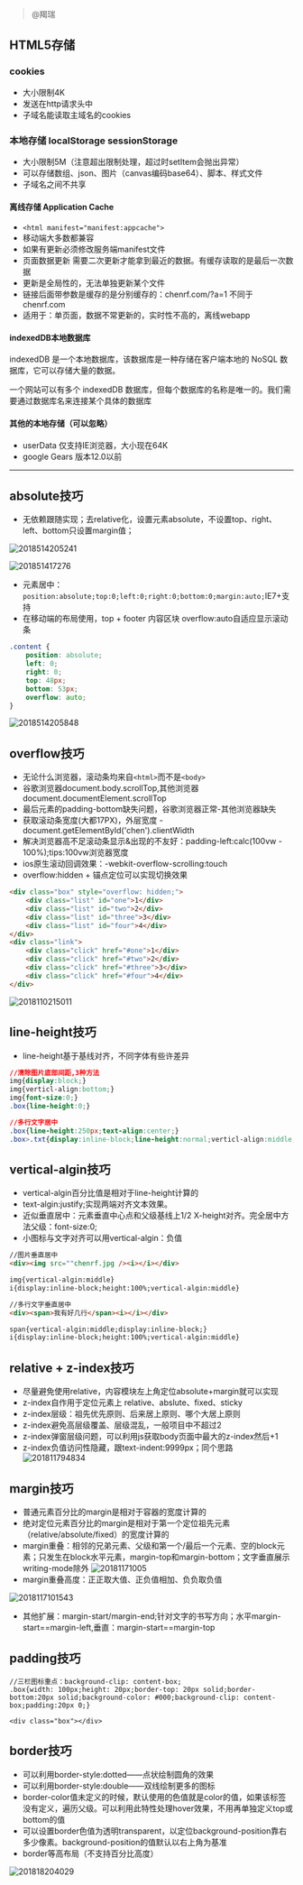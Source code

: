 > @羯瑞

## HTML5存储

### cookies

* 大小限制4K
* 发送在http请求头中
* 子域名能读取主域名的cookies

### 本地存储 localStorage sessionStorage 

* 大小限制5M（注意超出限制处理，超过时setItem会抛出异常）
* 可以存储数组、json、图片（canvas编码base64）、脚本、样式文件
* 子域名之间不共享

#### 离线存储 Application Cache

* `<html manifest="manifest:appcache">`
* 移动端大多数都兼容
* 如果有更新必须修改服务端manifest文件
* 页面数据更新 需要二次更新才能拿到最近的数据。有缓存读取的是最后一次数据
* 更新是全局性的，无法单独更新某个文件
* 链接后面带参数是缓存的是分别缓存的：chenrf.com/?a=1 不同于 chenrf.com
* 适用于：单页面，数据不常更新的，实时性不高的，离线webapp

#### indexedDB本地数据库

indexedDB 是一个本地数据库，该数据库是一种存储在客户端本地的 NoSQL 数据库，它可以存储大量的数据。

一个网站可以有多个 indexedDB 数据库，但每个数据库的名称是唯一的。我们需要通过数据库名来连接某个具体的数据库

#### 其他的本地存储（可以忽略）

* userData 仅支持IE浏览器，大小现在64K
* google Gears 版本12.0以前

---

## absolute技巧

* 无依赖跟随实现；去relative化，设置元素absolute，不设置top、right、left、bottom只设置margin值；

![2018514205241](http://cdn.chenrf.com/2018514205241.png)

![201851417276](http://cdn.chenrf.com/201851417276.png)

* 元素居中：`position:absolute;top:0;left:0;right:0;bottom:0;margin:auto;`IE7+支持
* 在移动端的布局使用，top + footer 内容区块 overflow:auto自适应显示滚动条

```css
.content {
    position: absolute;
    left: 0;
    right: 0;
    top: 48px;
    bottom: 53px;
    overflow: auto;
}
```
![2018514205848](http://cdn.chenrf.com/2018514205848.png)

## overflow技巧

* 无论什么浏览器，滚动条均来自`<html>`而不是`<body>`
* 谷歌浏览器document.body.scrollTop,其他浏览器document.documentElement.scrollTop
* 最后元素的padding-bottom缺失问题，谷歌浏览器正常-其他浏览器缺失
* 获取滚动条宽度(大都17PX)，外层宽度 - document.getElementById('chen').clientWidth
* 解决浏览器高不足滚动条显示&出现的不友好：padding-left:calc(100vw - 100%);tips:100vw浏览器宽度
* ios原生滚动回调效果：-webkit-overflow-scrolling:touch
* overflow:hidden + 锚点定位可以实现切换效果
```html
<div class="box" style="overflow: hidden;">
    <div class="list" id="one">1</div>
    <div class="list" id="two">2</div>
    <div class="list" id="three">3</div>
    <div class="list" id="four">4</div>
</div>
<div class="link">
    <div class="click" href="#one">1</div>
    <div class="click" href="#two">2</div>
    <div class="click" href="#three">3</div>
    <div class="click" href="#four">4</div>
</div>
```
![2018110215011](http://cdn.chenrf.com/2018110215011.png)

## line-height技巧

* line-height基于基线对齐，不同字体有些许差异

```css
//清除图片底部间距,3种方法
img{display:block;}
img{verticl-align:bottom;}
img{font-size:0;}
.box{line-height:0;}

//多行文字居中
.box{line-height:250px;text-align:center;}
.box>.txt{display:inline-block;line-height:normal;verticl-align:middle;}
```

## vertical-algin技巧

* vertical-algin百分比值是相对于line-height计算的
* text-algin:justify;实现两端对齐文本效果。
* 近似垂直居中：元素垂直中心点和父级基线上1/2 X-height对齐。完全居中方法父级：font-size:0;
* 小图标与文字对齐可以用vertical-algin：负值

```html
//图片垂直居中
<div><img src=""chenrf.jpg /><i></i></div>

img{vertical-algin:middle}
i{display:inline-block;height:100%;vertical-algin:middle}

//多行文字垂直居中
<div><span>我有好几行</span><i></i></div>

span{vertical-algin:middle;display:inline-block;}
i{display:inline-block;height:100%;vertical-algin:middle}
```

## relative + z-index技巧

* 尽量避免使用relative，内容模块左上角定位absolute+margin就可以实现
* z-index自作用于定位元素上 relative、abslute、fixed、sticky
* z-index层级：祖先优先原则、后来居上原则、哪个大居上原则
* z-index避免高层级覆盖、层级混乱，一般项目中不超过2
* z-index弹窗层级问题，可以利用js获取body页面中最大的z-index然后+1
* z-index负值访问性隐藏，跟text-indent:9999px；同个思路
![201811794834](http://cdn.chenrf.com/201811794834.png)

## margin技巧

* 普通元素百分比的margin是相对于容器的宽度计算的
* 绝对定位元素百分比的margin是相对于第一个定位祖先元素（relative/absolute/fixed）的宽度计算的
* margin重叠：相邻的兄弟元素、父级和第一个/最后一个元素、空的block元素；只发生在block水平元素，margin-top和margin-bottom；文字垂直展示writing-mode除外
![20181171005](http://cdn.chenrf.com/20181171005.png)  
* margin重叠高度：正正取大值、正负值相加、负负取负值

![2018117101543](http://cdn.chenrf.com/2018117101543.png)

* 其他扩展：margin-start/margin-end;针对文字的书写方向；水平margin-start==margin-left,垂直：margin-start==margin-top

## padding技巧

```
//三栏图标重点：background-clip: content-box;
.box{width: 100px;height: 20px;border-top: 20px solid;border-bottom:20px solid;background-color: #000;background-clip: content-box;padding:20px 0;}

<div class="box"></div>
```

## border技巧
* 可以利用border-style:dotted——点状绘制圆角的效果
* 可以利用border-style:double——双线绘制更多的图标
* border-color值未定义的时候，默认使用的色值就是color的值，如果该标签没有定义，遍历父级。可以利用此特性处理hover效果，不用再单独定义top或bottom的值
* 可以设置border色值为透明transparent，以定位background-position靠右多少像素。background-position的值默认以右上角为基准
* border等高布局（不支持百分比高度）
 
![201818204029](http://cdn.chenrf.com/201818204029.png)
